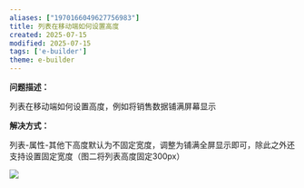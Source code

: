 ```yaml
---
aliases: ["1970166049627756983"]
title: 列表在移动端如何设置高度
created: 2025-07-15
modified: 2025-07-15
tags: ['e-builder']
theme: e-builder
---
```


**问题描述：**

列表在移动端如何设置高度，例如将销售数据铺满屏幕显示

**解决方式：**

列表-属性-其他下高度默认为不固定宽度，调整为铺满全屏显示即可，除此之外还支持设置固定宽度（图二将列表高度固定300px）

**![](https://myhelpdoc.oss-cn-heyuan.aliyuncs.com/mdimages/7887e986013e899097bb4def3895adc6.jpg)**

